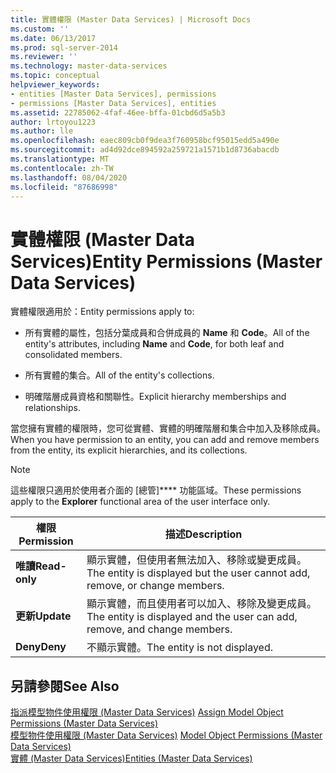 ```yaml
---
title: 實體權限 (Master Data Services) | Microsoft Docs
ms.custom: ''
ms.date: 06/13/2017
ms.prod: sql-server-2014
ms.reviewer: ''
ms.technology: master-data-services
ms.topic: conceptual
helpviewer_keywords:
- entities [Master Data Services], permissions
- permissions [Master Data Services], entities
ms.assetid: 22785062-4faf-46ee-bffa-01cbd6d5a5b3
author: lrtoyou1223
ms.author: lle
ms.openlocfilehash: eaec809cb0f9dea3f760958bcf95015edd5a490e
ms.sourcegitcommit: ad4d92dce894592a259721a1571b1d8736abacdb
ms.translationtype: MT
ms.contentlocale: zh-TW
ms.lasthandoff: 08/04/2020
ms.locfileid: "87686998"
---
```

# <a name="entity-permissions-master-data-services"></a><span data-ttu-id="61f7a-102">實體權限 (Master Data Services)</span><span class="sxs-lookup"><span data-stu-id="61f7a-102">Entity Permissions (Master Data Services)</span></span>
  <span data-ttu-id="61f7a-103">實體權限適用於：</span><span class="sxs-lookup"><span data-stu-id="61f7a-103">Entity permissions apply to:</span></span>  
  
-   <span data-ttu-id="61f7a-104">所有實體的屬性，包括分葉成員和合併成員的 **Name** 和 **Code**。</span><span class="sxs-lookup"><span data-stu-id="61f7a-104">All of the entity's attributes, including **Name** and **Code**, for both leaf and consolidated members.</span></span>  
  
-   <span data-ttu-id="61f7a-105">所有實體的集合。</span><span class="sxs-lookup"><span data-stu-id="61f7a-105">All of the entity's collections.</span></span>  
  
-   <span data-ttu-id="61f7a-106">明確階層成員資格和關聯性。</span><span class="sxs-lookup"><span data-stu-id="61f7a-106">Explicit hierarchy memberships and relationships.</span></span>  
  
 <span data-ttu-id="61f7a-107">當您擁有實體的權限時，您可從實體、實體的明確階層和集合中加入及移除成員。</span><span class="sxs-lookup"><span data-stu-id="61f7a-107">When you have permission to an entity, you can add and remove members from the entity, its explicit hierarchies, and its collections.</span></span>  
  
> [!NOTE]  
>  <span data-ttu-id="61f7a-108">這些權限只適用於使用者介面的 [總管]\*\*\*\* 功能區域。</span><span class="sxs-lookup"><span data-stu-id="61f7a-108">These permissions apply to the **Explorer** functional area of the user interface only.</span></span>  
  
|<span data-ttu-id="61f7a-109">權限</span><span class="sxs-lookup"><span data-stu-id="61f7a-109">Permission</span></span>|<span data-ttu-id="61f7a-110">描述</span><span class="sxs-lookup"><span data-stu-id="61f7a-110">Description</span></span>|  
|----------------|-----------------|  
|<span data-ttu-id="61f7a-111">**唯讀**</span><span class="sxs-lookup"><span data-stu-id="61f7a-111">**Read-only**</span></span>|<span data-ttu-id="61f7a-112">顯示實體，但使用者無法加入、移除或變更成員。</span><span class="sxs-lookup"><span data-stu-id="61f7a-112">The entity is displayed but the user cannot add, remove, or change members.</span></span>|  
|<span data-ttu-id="61f7a-113">**更新**</span><span class="sxs-lookup"><span data-stu-id="61f7a-113">**Update**</span></span>|<span data-ttu-id="61f7a-114">顯示實體，而且使用者可以加入、移除及變更成員。</span><span class="sxs-lookup"><span data-stu-id="61f7a-114">The entity is displayed and the user can add, remove, and change members.</span></span>|  
|<span data-ttu-id="61f7a-115">**Deny**</span><span class="sxs-lookup"><span data-stu-id="61f7a-115">**Deny**</span></span>|<span data-ttu-id="61f7a-116">不顯示實體。</span><span class="sxs-lookup"><span data-stu-id="61f7a-116">The entity is not displayed.</span></span>|  
  
## <a name="see-also"></a><span data-ttu-id="61f7a-117">另請參閱</span><span class="sxs-lookup"><span data-stu-id="61f7a-117">See Also</span></span>  
 <span data-ttu-id="61f7a-118">[指派模型物件使用權限 &#40;Master Data Services&#41;](assign-model-object-permissions-master-data-services.md) </span><span class="sxs-lookup"><span data-stu-id="61f7a-118">[Assign Model Object Permissions &#40;Master Data Services&#41;](assign-model-object-permissions-master-data-services.md) </span></span>  
 <span data-ttu-id="61f7a-119">[模型物件使用權限 &#40;Master Data Services&#41;](../../2014/master-data-services/model-object-permissions-master-data-services.md) </span><span class="sxs-lookup"><span data-stu-id="61f7a-119">[Model Object Permissions &#40;Master Data Services&#41;](../../2014/master-data-services/model-object-permissions-master-data-services.md) </span></span>  
 [<span data-ttu-id="61f7a-120">實體 &#40;Master Data Services&#41;</span><span class="sxs-lookup"><span data-stu-id="61f7a-120">Entities &#40;Master Data Services&#41;</span></span>](../../2014/master-data-services/entities-master-data-services.md)  
  
  
